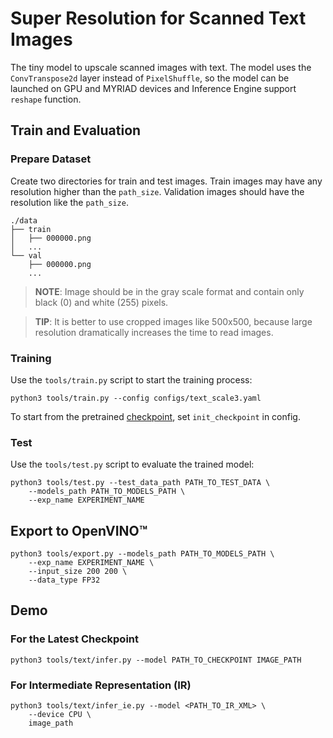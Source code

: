 # Super Resolution for Scanned Text Images

The tiny model to upscale scanned images with text. The model uses the `ConvTranspose2d` layer instead of `PixelShuffle`, so the
model can be launched on GPU and MYRIAD devices and Inference Engine support `reshape` function.

## Train and Evaluation

### Prepare Dataset

Create two directories for train and test images. Train images may have any resolution higher than the `path_size`.
Validation images should have the resolution like the `path_size`.

```
./data
├── train
│   ├── 000000.png
│   ...
└── val
    ├── 000000.png
    ...
```

>**NOTE**: Image should be in the gray scale format and contain only black (0) and white (255) pixels.

> **TIP**: It is better to use cropped images like 500x500, because large resolution dramatically increases the time to read images.


### Training

Use the `tools/train.py` script to start the training process:
```
python3 tools/train.py --config configs/text_scale3.yaml
```

To start from the pretrained [checkpoint](https://download.01.org/opencv/openvino_training_extensions/models/super_resolution/text_super_resolution.tar.gz), set `init_checkpoint` in config.


### Test

Use the `tools/test.py` script to evaluate the trained model:

```
python3 tools/test.py --test_data_path PATH_TO_TEST_DATA \
    --models_path PATH_TO_MODELS_PATH \
    --exp_name EXPERIMENT_NAME
```

## Export to OpenVINO™ 

```
python3 tools/export.py --models_path PATH_TO_MODELS_PATH \
    --exp_name EXPERIMENT_NAME \
    --input_size 200 200 \
    --data_type FP32
```

## Demo

### For the Latest Checkpoint

```
python3 tools/text/infer.py --model PATH_TO_CHECKPOINT IMAGE_PATH
```

### For Intermediate Representation (IR)

```
python3 tools/text/infer_ie.py --model <PATH_TO_IR_XML> \
    --device CPU \
    image_path
```
